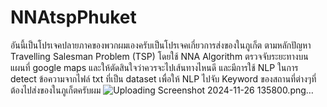 # NNAtspPhuket
อันนี้เป็นโปรเจคปลายภาคของพวกผมเองครับเป็นโปรเจคเกี่ยวการส่งของในภูเก็ต ตามหลักปัญหา Travelling Salesman Problem (TSP) โดยใช้ NNA Algorithm ตรวจจับระยะทางบนแผนที่ google maps และให้ตัดสินใจว่าควรจะไปเส้นทางไหนดี และมีการใช้ NLP ในการ detect ข้อความจากไฟล์ txt ที่เป็น dataset เพื่อให้ NLP ไปจับ Keyword ของสถานที่ต่างๆที่ต้องไปส่งของในภูเก็ตครับผม
![Uploading Screenshot 2024-11-26 135800.png…]()
